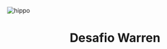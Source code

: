 ![hippo](https://media3.giphy.com/media/aUovxH8Vf9qDu/giphy.gif)

<h1 align="center"> Desafio Warren</h1>
